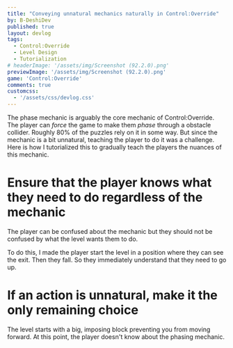 ```yaml
---
title: "Conveying unnatural mechanics naturally in Control:Override" 
by: B-DeshiDev
published: true
layout: devlog
tags:
  - Control:Override
  - Level Design
  - Tutorialization
# headerImage: '/assets/img/Screenshot (92.2.0).png'
previewImage: '/assets/img/Screenshot (92.2.0).png'
game: 'Control:Override'
comments: true
customcss:
  - '/assets/css/devlog.css'
---
```

The phase mechanic is arguably the core mechanic of Control:Override. The player can *force* the game to make them *phase* through a obstacle collider. Roughly 80% of the puzzles rely on it in some way. But since the mechanic is a bit unnatural, teaching the player to do it was a challenge. Here is how I tutorialized this to gradually teach the players the nuances of this mechanic.

# Ensure that the player knows what they need to do regardless of the mechanic
The player can be confused about the mechanic but they should not be confused by what the level wants them to do.

To do this, I made the player start the level in a position where they can see the exit. Then they fall. So they immediately understand that they need to go up.

# If an action is unnatural, make it the only remaining choice
The level starts with a big, imposing block preventing you from moving forward. At this point, the player doesn't know about the phasing mechanic.  
